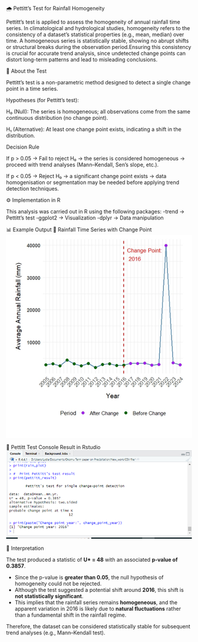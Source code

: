 
🌧️ Pettitt’s Test for Rainfall Homogeneity

Pettitt’s test is applied to assess the homogeneity of annual rainfall time series. In climatological and hydrological studies, homogeneity refers to the consistency of a dataset’s statistical properties (e.g., mean, median) over time. A homogeneous series is statistically stable, showing no abrupt shifts or structural breaks during the observation period.Ensuring this consistency is crucial for accurate trend analysis, since undetected change points can distort long-term patterns and lead to misleading conclusions.

📘 About the Test

Pettitt’s test is a non-parametric method designed to detect a single change point in a time series.

Hypotheses (for Pettitt’s test):

  H₀ (Null): The series is homogeneous; all observations come from the same continuous distribution (no change point).
  
  H₁ (Alternative): At least one change point exists, indicating a shift in the distribution.

Decision Rule

   If p > 0.05 → Fail to reject H₀ → the series is considered homogeneous → proceed with trend analyses (Mann–Kendall, Sen’s slope, etc.).

   If p < 0.05 → Reject H₀ → a significant change point exists → data homogenisation or segmentation may be needed before applying trend detection techniques.

⚙️ Implementation in R

This analysis was carried out in R using the following packages:
  -trend
   → Pettitt’s test
  -ggplot2
   → Visualization
  -dplyr
   → Data manipulation

   📊 Example Output
🔹 Rainfall Time Series with Change Point
![Pettitt_test](pettitt_test.jpeg)


🔹 Pettitt Test Console Result in Rstudio
![pettit_result.PNG](pettit_result.png)


📝 Interpretation  

The test produced a statistic of **U\* = 48** with an associated **p-value of 0.3857**.  

- Since the p-value is **greater than 0.05**, the null hypothesis of homogeneity could not be rejected.  
- Although the test suggested a potential shift around **2016**, this shift is **not statistically significant**.  
- This implies that the rainfall series remains **homogeneous**, and the apparent variation in 2016 is likely due to **natural fluctuations** rather than a fundamental shift in the rainfall regime.  

Therefore, the dataset can be considered statistically stable for subsequent trend analyses (e.g., Mann–Kendall test).
